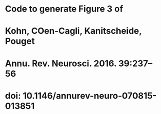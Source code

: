 # Code to generate Figure 3 of 
# Kohn, COen-Cagli, Kanitscheide, Pouget
# Annu. Rev. Neurosci. 2016. 39:237–56
# doi: 10.1146/annurev-neuro-070815-013851

